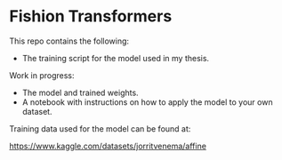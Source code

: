 # Fishion Transformers

This repo contains the following:

- The training script for the model used in my thesis.

Work in progress: 

- The model and trained weights.
- A notebook with instructions on how to apply the model to your own dataset.

Training data used for the model can be found at: 

https://www.kaggle.com/datasets/jorritvenema/affine
